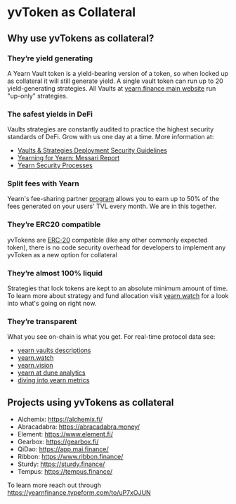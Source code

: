 # yvToken as Collateral

## Why use yvTokens as collateral?

### They’re yield generating

A Yearn Vault token is a yield-bearing version of a token, so when locked up as collateral it will still generate yield. A single vault token can run up to 20 yield-generating strategies. All Vaults at [yearn.finance main website](https://yearn.finance/#/vaults) run "up-only" strategies.

### The safest yields in DeFi

Vaults strategies are constantly audited to practice the highest security standards of DeFi. Grow with us one day at a time. More information at:

* [Vaults & Strategies Deployment Security Guidelines](https://docs.yearn.finance/developers/v2/DEPLOYMENT)
* [Yearning for Yearn: Messari Report](https://messari.io/article/yearning-for-yearn)
* [Yearn Security Processes](https://github.com/yearn/yearn-security/blob/master/SECURITY.md)

### Split fees with Yearn

Yearn's fee-sharing partner [program](https://docs.yearn.finance/partners/introduction) allows you to earn up to 50% of the fees generated on your users' TVL every month. We are in this together.

### They’re ERC20 compatible

yvTokens are [ERC-20](https://ethereum.org/en/developers/docs/standards/tokens/erc-20/) compatible (like any other commonly expected token), there is no code security overhead for developers to implement any yvToken as a new option for collateral

### They’re almost 100% liquid

Strategies that lock tokens are kept to an absolute minimum amount of time. To learn more about strategy and fund allocation visit [yearn.watch](https://yearn.watch/) for a look into what's going on right now.

### They’re transparent

What you see on-chain is what you get. For real-time protocol data see:

* [yearn vaults descriptions](https://vaults.yearn.finance/)
* [yearn.watch](https://yearn.watch/)
* [yearn.vision](https://yearn.vision/) 
* [yearn at dune analytics](https://dune.com/projects/yearn)
* [diving into yearn metrics](https://medium.com/iearn/diving-into-yearn-metrics-8c3fb0520927)

## Projects using yvTokens as collateral

* Alchemix: https://alchemix.fi/
* Abracadabra: https://abracadabra.money/
* Element: https://www.element.fi/
* Gearbox: https://gearbox.fi/
* QiDao: https://app.mai.finance/
* Ribbon: https://www.ribbon.finance/
* Sturdy: https://sturdy.finance/
* Tempus: https://tempus.finance/

To learn more reach out through https://yearnfinance.typeform.com/to/uP7xOJUN
